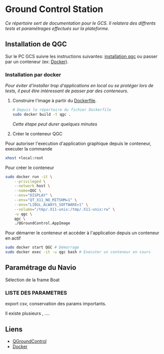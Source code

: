 # Ground Control Station

*Ce répertoire sert de documentation pour le GCS. Il relatera des diffrents tests et paramétrages effectués sur la plateforme.*

## Installation de QGC

Sur le PC GCS suivre les instructions suivantes: [installation qgc](https://docs.qgroundcontrol.com/master/en/getting_started/download_and_install.html) ou passer par un conteneur (ex: [Docker](https://docs.docker.com/get-docker/)).

### Installation par docker

*Pour éviter d'installer trop d'applications en local ou se protéger lors de tests, il peut être intéressant de passer par des conteneurs.*

1. Construire l'image à partir du [Dockerfile](/Dockerfile).

    ```sh
    # Depuis le répertoire du fichier Dockerfile
    sudo docker build -t qgc .
    ```

    *Cette étape peut durer quelques minutes*

2. Créer le conteneur QGC

Pour autoriser l'execution d'application graphique depuis le conteneur, executer la commande

```sh
xhost +local:root
```

Pour créer le conteneur

```sh
sudo docker run -it \
    --privileged \
    --network host \
    --name=QGC \
    --env="DISPLAY" \
    --env="QT_X11_NO_MITSHM=1" \
    --env="LIBGL_ALWAYS_SOFTWARE=1" \
    --volume="/tmp/.X11-unix:/tmp/.X11-unix:rw" \
    -u qgc \
    qgc \
    ./QGroundControl.AppImage
```

Pour démarrer le conteneur et accéder à l'application depuis un conteneur en actif

```sh
sudo docker start QGC # Démarrage
sudo docker exec -it -u qgc bash # Executer un conteneur en cours
```

## Paramétrage du Navio

Sélection de la frame Boat 

### LISTE DES PARAMETRES

export csv, conservation des params importants.

Il existe plusieurs , ....

## Liens

- [QGroundControl](https://docs.qgroundcontrol.com/master/en/getting_started/download_and_install.html) 
- [Docker](https://docs.docker.com/get-docker/)
